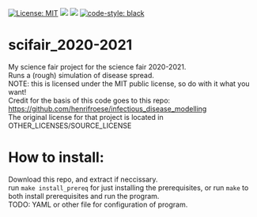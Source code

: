  [![License: MIT](https://img.shields.io/github/license/ipratt-code/scifair_2020-2021)](https://github.com/ipratt-code/scifair_2020-2021/blob/master/LICENSE)
 ![](https://pyup.io/repos/github/ipratt-code/scifair_2020-2021/shield.svg)
 ![](https://pyup.io/repos/github/ipratt-code/scifair_2020-2021/python-3-shield.svg)
 [![code-style: black](https://img.shields.io/badge/code%20style-black-000000.svg)](https://github.com/psf/black)
# scifair_2020-2021
My science fair project for the science fair 2020-2021.<br>
Runs a (rough) simulation of disease spread.<br>
NOTE: this is licensed under the MIT public license, so do with it what you want!<br>
Credit for the basis of this code goes to this repo: https://github.com/henrifroese/infectious_disease_modelling<br>
The original license for that project is located in OTHER_LICENSES/SOURCE_LICENSE<br>

# How to install:
Download this repo, and extract if neccissary.<br>
run `make install_prereq` for just installing the prerequisites, or run `make` to both install prerequisites and run the program.<br>
TODO: YAML or other file for configuration of program.<br>
